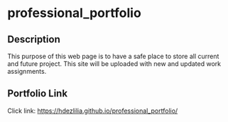 # professional_portfolio

## Description
This purpose of this web page is to have a safe place to store all current and future project. This site will be uploaded with new and updated work assignments. 

## Portfolio Link 


Click link:
https://hdezlilia.github.io/professional_portfolio/ 
